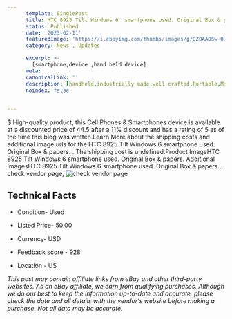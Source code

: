 ```yaml
---
      template: SinglePost
      title: HTC 8925 Tilt Windows 6  smartphone used. Original Box & papers. 
      status: Published
      date: '2023-02-11'
      featuredImage: 'https://i.ebayimg.com/thumbs/images/g/QZ0AAOSw~0JjWBqy/s-l225.jpg'
      category: News , Updates

      excerpt: >-
        [smartphone,device ,hand held device]
      meta:
      canonicalLink: ''
      description: [handheld,industrially made,well crafted,Portable,Mobile,Compact,Convenient,Lightweight,Maneuverable,Man-portable,Miniature,Carriable,Hand-held,Light,Holdable,Transportable,Mobile device,Pocket-sized,On-the-go,Wireless,Cordless,Compact size,Convenient size, smartphone,device ,hand held device]
      noindex: false

        
---
```

$
    High-quality product, this Cell Phones & Smartphones device is available at a discounted price of 44.5 after a 11% discount and has a rating of 5 as of the time this blog was written.Learn More about the shipping costs and additional image urls for the HTC 8925 Tilt Windows 6  smartphone used. Original Box & papers. . The shipping cost is undefined.Product ImageHTC 8925 Tilt Windows 6  smartphone used. Original Box & papers. Additional ImagesHTC 8925 Tilt Windows 6  smartphone used. Original Box & papers. , check vendor page, ![check vendor page](https://origin-galleryplus.ebayimg.com/ws/web/225221543625_2_0_1/225x225.jpg,https://origin-galleryplus.ebayimg.com/ws/web/225221543625_3_0_1/225x225.jpg,https://origin-galleryplus.ebayimg.com/ws/web/225221543625_4_0_1/225x225.jpg,https://origin-galleryplus.ebayimg.com/ws/web/225221543625_5_0_1/225x225.jpg,https://origin-galleryplus.ebayimg.com/ws/web/225221543625_6_0_1/225x225.jpg,https://origin-galleryplus.ebayimg.com/ws/web/225221543625_7_0_1/225x225.jpg,https://origin-galleryplus.ebayimg.com/ws/web/225221543625_8_0_1/225x225.jpg)
    
    

 ## Technical Facts 



     
      

 - Condition- Used 


      

 - Listed Price- 50.00 


      

 - Currency- USD 


      

 - Feedback score - 928 


      

 - Location - US 


      
      

 *_This post may contain affiliate links from eBay and other third-party websites. As an eBay affiliate, we earn from qualifying purchases. Although we do our best to keep the information up-to-date and accurate, please check the date and all details with the vendor's website before making a purchase. Not all data may be accurate._*



    
    
    
    
    